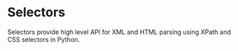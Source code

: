 # Selectors

Selectors provide high level API for XML and HTML parsing using XPath and CSS selectors in Python.
